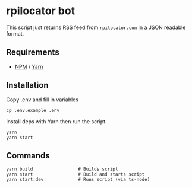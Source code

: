 # rpilocator bot

This script just returns RSS feed from `rpilocator.com` in a JSON readable format.

## Requirements

- [NPM](https://www.npmjs.com) / [Yarn](https://yarnpkg.com)

## Installation

Copy .env and fill in variables

```
cp .env.example .env
```

Install deps with Yarn then run the script.

```
yarn
yarn start
```

## Commands
```
yarn build                 # Builds script
yarn start                 # Build and starts script
yarn start:dev             # Runs script (via ts-node)
```
